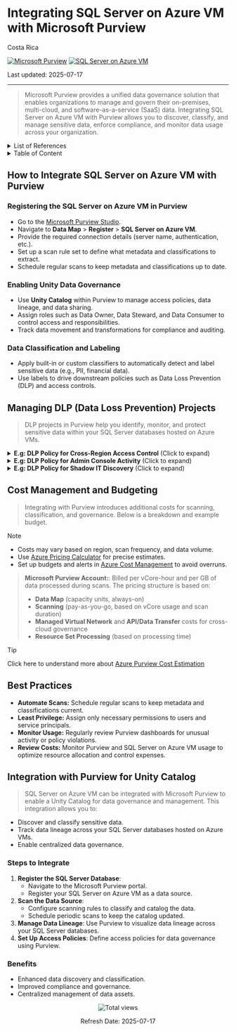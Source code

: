 # Integrating SQL Server on Azure VM with Microsoft Purview

Costa Rica

[![Microsoft Purview](https://img.shields.io/badge/Microsoft-Purview-blue)](https://learn.microsoft.com/en-us/azure/purview/)
[![SQL Server on Azure VM](https://img.shields.io/badge/Azure-SQLServer-blue)](https://learn.microsoft.com/en-us/sql/sql-server/sql-server-on-azure-vm)

Last updated: 2025-07-17

---

> Microsoft Purview provides a unified data governance solution that enables organizations to manage and govern their on-premises, multi-cloud, and software-as-a-service (SaaS) data. Integrating SQL Server on Azure VM with Purview allows you to discover, classify, and manage sensitive data, enforce compliance, and monitor data usage across your organization.

<details>
<summary>List of References</summary>

- [Microsoft Purview Documentation](https://learn.microsoft.com/en-us/azure/purview/)
- [SQL Server on Azure VM Documentation](https://learn.microsoft.com/en-us/sql/sql-server/sql-server-on-azure-vm)
- [Purview Data Loss Prevention](https://learn.microsoft.com/en-us/azure/purview/concept-data-loss-prevention)
- [Azure Pricing Calculator](https://azure.microsoft.com/en-us/pricing/calculator/)

</details>

<details>
<summary>Table of Content</summary>

- [How to Integrate SQL Server on Azure VM with Purview](#how-to-integrate-sql-server-on-azure-vm-with-purview)
  - [Registering the SQL Server on Azure VM in Purview](#registering-the-sql-server-on-azure-vm-in-purview)
  - [Enabling Unity Data Governance](#enabling-unity-data-governance)
  - [Data Classification and Labeling](#data-classification-and-labeling)
- [Managing DLP Data Loss Prevention Projects](#managing-dlp-data-loss-prevention-projects)
- [Cost Management and Budgeting](#cost-management-and-budgeting)
- [Best Practices](#best-practices)
- [Integration with Purview for Unity Catalog](#integration-with-purview-for-unity-catalog)
  - [Steps to Integrate](#steps-to-integrate)
  - [Benefits](#benefits)
  
</details>

## How to Integrate SQL Server on Azure VM with Purview

### Registering the SQL Server on Azure VM in Purview

- Go to the [Microsoft Purview Studio](https://web.purview.azure.com/).
- Navigate to **Data Map** > **Register** > **SQL Server on Azure VM**.
- Provide the required connection details (server name, authentication, etc.).
- Set up a scan rule set to define what metadata and classifications to extract.
- Schedule regular scans to keep metadata and classifications up to date.

### Enabling Unity Data Governance

- Use **Unity Catalog** within Purview to manage access policies, data lineage, and data sharing.
- Assign roles such as Data Owner, Data Steward, and Data Consumer to control access and responsibilities.
- Track data movement and transformations for compliance and auditing.

### Data Classification and Labeling

- Apply built-in or custom classifiers to automatically detect and label sensitive data (e.g., PII, financial data).
- Use labels to drive downstream policies such as Data Loss Prevention (DLP) and access controls.

## Managing DLP (Data Loss Prevention) Projects

> DLP projects in Purview help you identify, monitor, and protect sensitive data within your SQL Server databases hosted on Azure VMs.

<details>
<summary><b>E.g: DLP Policy for Cross-Region Access Control</b> (Click to expand)</summary>

> Control export of sensitive data from Azure-hosted SQL Server in Costa Rica to other regions.

**Steps:**

1. **Create a DLP Policy:** Target columns with geo-sensitive data (e.g., address, tax ID) in tables like `CustomerProfiles` or `LocalTaxRecords`.
2. **Define Detection Rules:** Use built-in geography classifiers or custom location filters.
3. **Set Actions:**  
   - Alert admins when data is queried from outside Costa Rica.  
   - Require approval workflows for cross-region exports.
4. **Monitor and Audit:** Track access origin using Purview’s dashboard with IP region mapping.

</details>

<details>
<summary><b>E.g: DLP Policy for Admin Console Activity</b> (Click to expand)</summary>

> Detect suspicious DLP policy changes or overrides made via elevated SQL Server roles.

**Steps:**

1. **Create a DLP Policy:** Monitor admin actions on high-risk tables or rows marked as classified.
2. **Define Detection Rules:** Audit DDL/DML operations through SQL logs with extended audit policies.
3. **Set Actions:**  
   - Alert InfoSec team of admin overrides on DLP-protected data.  
   - Flag changes to export rules or policy exceptions.
4. **Monitor and Audit:** Enable logging across VM and database layers and correlate in Purview.

</details>

<details>
<summary><b>E.g: DLP Policy for Shadow IT Discovery</b> (Click to expand)</summary>

> Identify and block unauthorized data movement to unmanaged apps or storage targets.

**Steps:**

1. **Create a DLP Policy:** Focus on exports to unknown endpoints (e.g., personal OneDrive, rogue FTP servers).
2. **Define Detection Rules:**  
   Use endpoint traffic patterns and Purview integration with Microsoft Defender.
3. **Set Actions:**  
   - Block data exfiltration to non-whitelisted destinations.  
   - Notify security team and disable user access temporarily.
4. **Monitor and Audit:** View flagged incidents and take remediation actions in Purview.

</details>

## Cost Management and Budgeting

> Integrating with Purview introduces additional costs for scanning, classification, and governance. Below is a breakdown and example budget.

> [!NOTE]
>
> - Costs may vary based on region, scan frequency, and data volume.
> - Use [Azure Pricing Calculator](https://azure.microsoft.com/en-us/pricing/calculator/) for precise estimates.
> - Set up budgets and alerts in [Azure Cost Management](https://learn.microsoft.com/en-us/azure/cost-management-billing/costs/) to avoid overruns.

> **Microsoft Purview Account:**: Billed per vCore-hour and per GB of data processed during scans.
> The pricing structure is based on:
>
> - **Data Map** (capacity units, always-on)
> - **Scanning** (pay-as-you-go, based on vCore usage and scan duration)
> - **Managed Virtual Network** and **API/Data Transfer** costs for cross-cloud governance
> - **Resource Set Processing** (based on processing time)

> [!TIP]
> Click here to understand more about [Azure Purview Cost Estimation](../../Purview/Cost-Estimation.md)

## Best Practices

- **Automate Scans:** Schedule regular scans to keep metadata and classifications current.
- **Least Privilege:** Assign only necessary permissions to users and service principals.
- **Monitor Usage:** Regularly review Purview dashboards for unusual activity or policy violations.
- **Review Costs:** Monitor Purview and SQL Server on Azure VM usage to optimize resource allocation and control expenses.

## Integration with Purview for Unity Catalog

> SQL Server on Azure VM can be integrated with Microsoft Purview to enable a Unity Catalog for data governance and management. This integration allows you to:

- Discover and classify sensitive data.
- Track data lineage across your SQL Server databases hosted on Azure VMs.
- Enable centralized data governance.

### Steps to Integrate

1. **Register the SQL Server Database**:
   - Navigate to the Microsoft Purview portal.
   - Register your SQL Server on Azure VM as a data source.
2. **Scan the Data Source**:
   - Configure scanning rules to classify and catalog the data.
   - Schedule periodic scans to keep the catalog updated.
3. **Manage Data Lineage**: Use Purview to visualize data lineage across your SQL Server databases.
4. **Set Up Access Policies**: Define access policies for data governance using Purview.

### Benefits

- Enhanced data discovery and classification.
- Improved compliance and governance.
- Centralized management of data assets.

<!-- START BADGE -->
<div align="center">
  <img src="https://img.shields.io/badge/Total%20views-1282-limegreen" alt="Total views">
  <p>Refresh Date: 2025-07-17</p>
</div>
<!-- END BADGE -->

